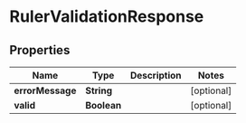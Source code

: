 
# RulerValidationResponse

## Properties
Name | Type | Description | Notes
------------ | ------------- | ------------- | -------------
**errorMessage** | **String** |  |  [optional]
**valid** | **Boolean** |  |  [optional]



